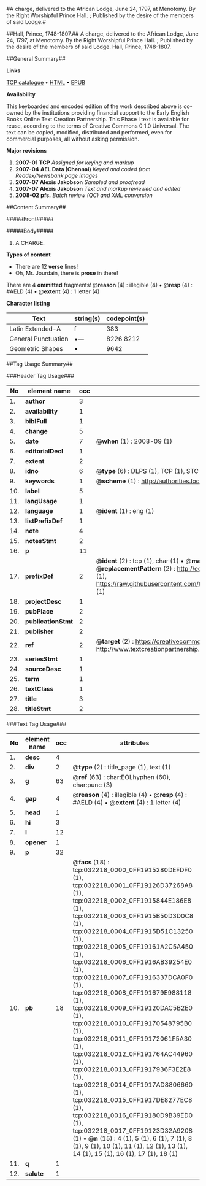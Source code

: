 #A charge, delivered to the African Lodge, June 24, 1797, at Menotomy. By the Right Worshipful Prince Hall. ; Published by the desire of the members of said Lodge.#

##Hall, Prince, 1748-1807.##
A charge, delivered to the African Lodge, June 24, 1797, at Menotomy. By the Right Worshipful Prince Hall. ; Published by the desire of the members of said Lodge.
Hall, Prince, 1748-1807.

##General Summary##

**Links**

[TCP catalogue](http://www.ota.ox.ac.uk/tcp/)  • 
[HTML](http://tei.it.ox.ac.uk/tcp/Texts-HTML/free/N24/N24354.html)  • 
[EPUB](http://tei.it.ox.ac.uk/tcp/Texts-EPUB/free/N24/N24354.epub)

**Availability**

This keyboarded and encoded edition of the
	       work described above is co-owned by the institutions
	       providing financial support to the Early English Books
	       Online Text Creation Partnership. This Phase I text is
	       available for reuse, according to the terms of Creative
	       Commons 0 1.0 Universal. The text can be copied,
	       modified, distributed and performed, even for
	       commercial purposes, all without asking permission.

**Major revisions**

1. __2007-01__ __TCP__ *Assigned for keying and markup*
1. __2007-04__ __AEL Data (Chennai)__ *Keyed and coded from Readex/Newsbank page images*
1. __2007-07__ __Alexis Jakobson__ *Sampled and proofread*
1. __2007-07__ __Alexis Jakobson__ *Text and markup reviewed and edited*
1. __2008-02__ __pfs.__ *Batch review (QC) and XML conversion*

##Content Summary##

#####Front#####

#####Body#####

1. A CHARGE.

**Types of content**

  * There are 12 **verse** lines!
  * Oh, Mr. Jourdain, there is **prose** in there!

There are 4 **ommitted** fragments! 
 @__reason__ (4) : illegible (4)  •  @__resp__ (4) : #AELD (4)  •  @__extent__ (4) : 1 letter (4)

**Character listing**


|Text|string(s)|codepoint(s)|
|---|---|---|
|Latin Extended-A|ſ|383|
|General Punctuation|•—|8226 8212|
|Geometric Shapes|▪|9642|

##Tag Usage Summary##

###Header Tag Usage###

|No|element name|occ|attributes|
|---|---|---|---|
|1.|__author__|3||
|2.|__availability__|1||
|3.|__biblFull__|1||
|4.|__change__|5||
|5.|__date__|7| @__when__ (1) : 2008-09 (1)|
|6.|__editorialDecl__|1||
|7.|__extent__|2||
|8.|__idno__|6| @__type__ (6) : DLPS (1), TCP (1), STC (1), NOTIS (1), IMAGE-SET (1), EVANS-CITATION (1)|
|9.|__keywords__|1| @__scheme__ (1) : http://authorities.loc.gov/ (1)|
|10.|__label__|5||
|11.|__langUsage__|1||
|12.|__language__|1| @__ident__ (1) : eng (1)|
|13.|__listPrefixDef__|1||
|14.|__note__|4||
|15.|__notesStmt__|2||
|16.|__p__|11||
|17.|__prefixDef__|2| @__ident__ (2) : tcp (1), char (1)  •  @__matchPattern__ (2) : ([0-9\-]+):([0-9IVX]+) (1), (.+) (1)  •  @__replacementPattern__ (2) : http://eebo.chadwyck.com/downloadtiff?vid=$1&page=$2 (1), https://raw.githubusercontent.com/textcreationpartnership/Texts/master/tcpchars.xml#$1 (1)|
|18.|__projectDesc__|1||
|19.|__pubPlace__|2||
|20.|__publicationStmt__|2||
|21.|__publisher__|2||
|22.|__ref__|2| @__target__ (2) : https://creativecommons.org/publicdomain/zero/1.0/ (1), http://www.textcreationpartnership.org/docs/. (1)|
|23.|__seriesStmt__|1||
|24.|__sourceDesc__|1||
|25.|__term__|1||
|26.|__textClass__|1||
|27.|__title__|3||
|28.|__titleStmt__|2||


###Text Tag Usage###

|No|element name|occ|attributes|
|---|---|---|---|
|1.|__desc__|4||
|2.|__div__|2| @__type__ (2) : title_page (1), text (1)|
|3.|__g__|63| @__ref__ (63) : char:EOLhyphen (60), char:punc (3)|
|4.|__gap__|4| @__reason__ (4) : illegible (4)  •  @__resp__ (4) : #AELD (4)  •  @__extent__ (4) : 1 letter (4)|
|5.|__head__|1||
|6.|__hi__|3||
|7.|__l__|12||
|8.|__opener__|1||
|9.|__p__|32||
|10.|__pb__|18| @__facs__ (18) : tcp:032218_0000_0FF1915280DEFDF0 (1), tcp:032218_0001_0FF19126D37268A8 (1), tcp:032218_0002_0FF1915844E186E8 (1), tcp:032218_0003_0FF1915B50D3D0C8 (1), tcp:032218_0004_0FF1915D51C13250 (1), tcp:032218_0005_0FF19161A2C5A450 (1), tcp:032218_0006_0FF1916AB39254E0 (1), tcp:032218_0007_0FF1916337DCA0F0 (1), tcp:032218_0008_0FF191679E988118 (1), tcp:032218_0009_0FF19120DAC5B2E0 (1), tcp:032218_0010_0FF19170548795B0 (1), tcp:032218_0011_0FF19172061F5A30 (1), tcp:032218_0012_0FF191764AC44960 (1), tcp:032218_0013_0FF1917936F3E2E8 (1), tcp:032218_0014_0FF1917AD8806660 (1), tcp:032218_0015_0FF1917DE8277EC8 (1), tcp:032218_0016_0FF19180D9B39ED0 (1), tcp:032218_0017_0FF19123D32A9208 (1)  •  @__n__ (15) : 4 (1), 5 (1), 6 (1), 7 (1), 8 (1), 9 (1), 10 (1), 11 (1), 12 (1), 13 (1), 14 (1), 15 (1), 16 (1), 17 (1), 18 (1)|
|11.|__q__|1||
|12.|__salute__|1||
